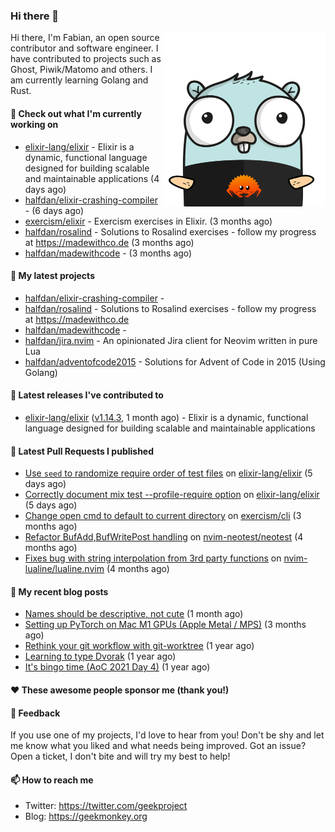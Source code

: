 ### Hi there 👋

<img align="right" src="https://raw.githubusercontent.com/halfdan/halfdan/master/assets/rustgopher.png" width="260">

Hi there, I'm Fabian, an open source contributor and software engineer. I have contributed to projects such as Ghost, Piwik/Matomo and others. I am currently learning Golang and Rust.

#### 👷 Check out what I'm currently working on

- [elixir-lang/elixir](https://github.com/elixir-lang/elixir) - Elixir is a dynamic, functional language designed for building scalable and maintainable applications (4 days ago)
- [halfdan/elixir-crashing-compiler](https://github.com/halfdan/elixir-crashing-compiler) -  (6 days ago)
- [exercism/elixir](https://github.com/exercism/elixir) - Exercism exercises in Elixir. (3 months ago)
- [halfdan/rosalind](https://github.com/halfdan/rosalind) - Solutions to Rosalind exercises - follow my progress at https://madewithco.de (3 months ago)
- [halfdan/madewithcode](https://github.com/halfdan/madewithcode) -  (3 months ago)

#### 🌱 My latest projects

- [halfdan/elixir-crashing-compiler](https://github.com/halfdan/elixir-crashing-compiler) - 
- [halfdan/rosalind](https://github.com/halfdan/rosalind) - Solutions to Rosalind exercises - follow my progress at https://madewithco.de
- [halfdan/madewithcode](https://github.com/halfdan/madewithcode) - 
- [halfdan/jira.nvim](https://github.com/halfdan/jira.nvim) - An opinionated Jira client for Neovim written in pure Lua
- [halfdan/adventofcode2015](https://github.com/halfdan/adventofcode2015) - Solutions for Advent of Code in 2015 (Using Golang)

#### 🔭 Latest releases I've contributed to

- [elixir-lang/elixir](https://github.com/elixir-lang/elixir) ([v1.14.3](https://github.com/elixir-lang/elixir/releases/tag/v1.14.3), 1 month ago) - Elixir is a dynamic, functional language designed for building scalable and maintainable applications

#### 🔨 Latest Pull Requests I published

- [Use `seed` to randomize require order of test files](https://github.com/elixir-lang/elixir/pull/12442) on [elixir-lang/elixir](https://github.com/elixir-lang/elixir) (5 days ago)
- [Correctly document mix test --profile-require option](https://github.com/elixir-lang/elixir/pull/12441) on [elixir-lang/elixir](https://github.com/elixir-lang/elixir) (5 days ago)
- [Change open cmd to default to current directory](https://github.com/exercism/cli/pull/1070) on [exercism/cli](https://github.com/exercism/cli) (3 months ago)
- [Refactor BufAdd,BufWritePost handling](https://github.com/nvim-neotest/neotest/pull/137) on [nvim-neotest/neotest](https://github.com/nvim-neotest/neotest) (4 months ago)
- [Fixes bug with string interpolation from 3rd party functions](https://github.com/nvim-lualine/lualine.nvim/pull/880) on [nvim-lualine/lualine.nvim](https://github.com/nvim-lualine/lualine.nvim) (4 months ago)

#### 📜 My recent blog posts

- [Names should be descriptive, not cute](https://geekmonkey.org/names-should-be-descriptive-not-cute/) (1 month ago)
- [Setting up PyTorch on Mac M1 GPUs (Apple Metal / MPS)](https://geekmonkey.org/setting-up-jupyter-lab-with-pytorch-on-a-mac-with-gpu/) (3 months ago)
- [Rethink your git workflow with git-worktree](https://geekmonkey.org/rethink-your-git-workflow-with-git-worktree/) (1 year ago)
- [Learning to type Dvorak](https://geekmonkey.org/learning-to-type-dvorak/) (1 year ago)
- [It&#39;s bingo time (AoC 2021 Day 4)](https://geekmonkey.org/aoc2021-day4/) (1 year ago)

#### ❤️ These awesome people sponsor me (thank you!)


#### 💬 Feedback

If you use one of my projects, I'd love to hear from you! Don't be shy and let me know what you liked
and what needs being improved. Got an issue? Open a ticket, I don't bite and will try my best to help!

#### 📫 How to reach me

- Twitter: https://twitter.com/geekproject
- Blog: https://geekmonkey.org
